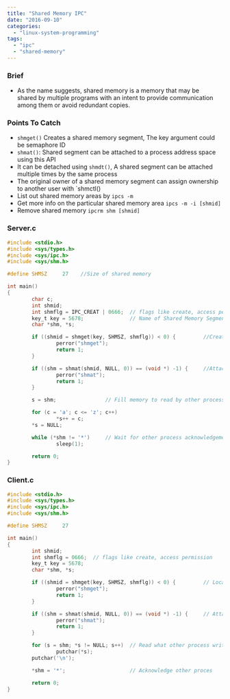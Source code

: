 ```yaml
---
title: "Shared Memory IPC"
date: "2016-09-10"
categories: 
  - "linux-system-programming"
tags: 
  - "ipc"
  - "shared-memory"
---
```


### Brief

- As the name suggests, shared memory is a memory that may be shared by multiple programs with an intent to provide communication among them or avoid redundant copies.

### Points To Catch

- `shmget()` Creates a shared memory segment, The key argument could be semaphore ID
- `shmat()`: Shared segment can be attached to a process address space using this API
- It can be detached using `shmdt()`, A shared segment can be attached multiple times by the same process
- The original owner of a shared memory segment can assign ownership to another user with `shmctl()
- List out shared memory areas by `ipcs -m`
- Get more info on the particular shared memory area `ipcs -m -i [shmid]`
- Remove shared memory `ipcrm shm [shmid]`

### Server.c

```c
#include <stdio.h>
#include <sys/types.h>
#include <sys/ipc.h>
#include <sys/shm.h>

#define SHMSZ     27    //Size of shared memory

int main()
{
        char c;
        int shmid;
        int shmflg = IPC_CREAT | 0666;  // flags like create, access permission
        key_t key = 5678;               // Name of Shared Memory Segment
        char *shm, *s;

        if ((shmid = shmget(key, SHMSZ, shmflg)) < 0) {         //Create the segment
                perror("shmget");
                return 1;
        }

        if ((shm = shmat(shmid, NULL, 0)) == (void *) -1) {     //Attach segment to data space
                perror("shmat");
                return 1;
        }

        s = shm;                // Fill memory to read by other process

        for (c = 'a'; c <= 'z'; c++)
                *s++ = c;
        *s = NULL;

        while (*shm != '*')     // Wait for other process acknowledgement
                sleep(1);

        return 0;
}
```

### Client.c

```c
#include <stdio.h>
#include <sys/types.h>
#include <sys/ipc.h>
#include <sys/shm.h>

#define SHMSZ     27

int main()
{
        int shmid;
        int shmflg = 0666;  // flags like create, access permission
        key_t key = 5678;
        char *shm, *s;

        if ((shmid = shmget(key, SHMSZ, shmflg)) < 0) {         // Locate the segment
                perror("shmget");
                return 1;
        }

        if ((shm = shmat(shmid, NULL, 0)) == (void *) -1) {     // Attach segment to data space
                perror("shmat");
                return 1;
        }

        for (s = shm; *s != NULL; s++)  // Read what other process writes here
                putchar(*s);
        putchar('\n');

        *shm = '*';                     // Acknowledge other proces

        return 0;
}
```
